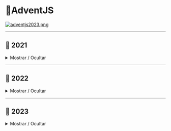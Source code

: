 # 🎄AdventJS

[![adventjs2023.png](https://i.postimg.cc/RFLBqJVZ/adventjs.png)](https://adventjs.dev)

---

## 📆 2021

<details close>

<summary>Mostrar / Ocultar</summary>

### Retos

| # | Reto                                                                 |  Solucion                            |  Dificultad  |
|:-:|:--------------------------------------------------------------------:|:------------------------------------:|:------------:|
| 01| [Contando ovejas para dormir](2021/challenge_01/README.md)           | [Ver](2021/challenge_01/solution.js) | Facil        |
| 02| [Ayuda al elfo a listar los regalos!](2021/challenge_02/README.md)   | [Ver](2021/challenge_02/solution.js) | Facil        |
| 03| [El Grinch quiere fastidiar la Navidad](2021/challenge_03/README.md) | [Ver](2021/challenge_03/solution.js) | Normal       |
| 04| [¡Es hora de poner la navidad en casa!](2021/challenge_04/README.md) | [Ver](2021/challenge_04/solution.js) | Normal       |


</details>

---

## 📆 2022

<details close>

<summary>Mostrar / Ocultar</summary>

### Retos

| # | Reto                                                                                         |  Solucion                            |  Dificultad  |
|:-:|:--------------------------------------------------------------------------------------------:|:------------------------------------:|:------------:|
| 01| [Automatizando envolver regalos para navidad](2022/challenge_01/README.md)                   | [Ver](2022/challenge_01/solution.js) | Facil        |
| 02| [Nadie quiere hacer horas extra](2022/challenge_02/README.md)                                | [Ver](2022/challenge_02/solution.js) | Facil        |
| 03| [Cuantas cajas de regalos puede llevar Papa Noel?](2022/challenge_03/README.md)              | [Ver](2022/challenge_03/solution.js) | Facil        |

</details>

---

## 📆 2023

<details close>

<summary>Mostrar / Ocultar</summary>

### Retos

| # | Reto                                                          |  Solucion                            |  Dificultad  |
|:-:|:-------------------------------------------------------------:|:------------------------------------:|:------------:|
| 01| [Primer regalo repetido!](2023/challenge_01/README.md)        | [Ver](2023/challenge_01/solution.js) | Facil        |
| 02| [Ponemos en marcha la fabrica](2023/challenge_02/README.md)   | [Ver](2023/challenge_02/solution.js) | Facil        |
| 03| [El elfo travieso](2023/challenge_03/README.md)               | [Ver](2023/challenge_03/solution.js) | Facil        |
| 03| [Dale la vuelta a los parentesis](2023/challenge_04/README.md)| [Ver](2023/challenge_04/solution.js) | Medio        |

</details>